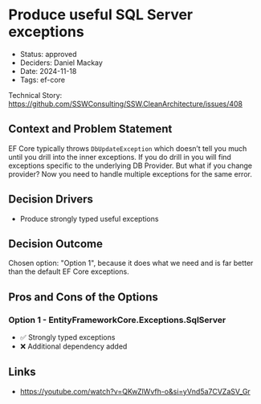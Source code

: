 # Produce useful SQL Server exceptions

- Status: approved
- Deciders: Daniel Mackay
- Date: 2024-11-18
- Tags: ef-core

Technical Story: https://github.com/SSWConsulting/SSW.CleanArchitecture/issues/408

## Context and Problem Statement

EF Core typically throws `DbUpdateException` which doesn’t tell you much until you drill into the inner exceptions.  If you do drill in you will find exceptions specific to the underlying DB Provider.  But what if you change provider?  Now you need to handle multiple exceptions for the same error.

## Decision Drivers

- Produce strongly typed useful exceptions

## Decision Outcome

Chosen option: "Option 1", because it does what we need and is far better than the default EF Core exceptions.

## Pros and Cons of the Options

### Option 1 - EntityFrameworkCore.Exceptions.SqlServer

- ✅ Strongly typed exceptions
- ❌ Additional dependency added

## Links

- https://youtube.com/watch?v=QKwZlWvfh-o&si=yVnd5a7CVZaSV_Gr
